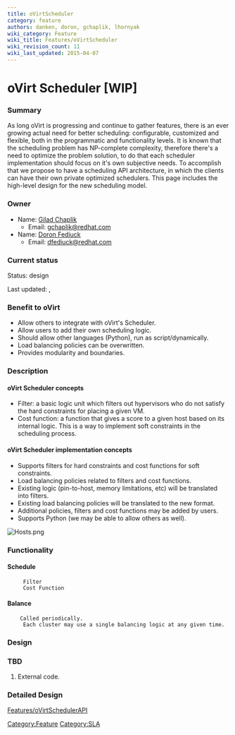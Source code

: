 ```yaml
---
title: oVirtScheduler
category: feature
authors: danken, doron, gchaplik, lhornyak
wiki_category: Feature
wiki_title: Features/oVirtScheduler
wiki_revision_count: 11
wiki_last_updated: 2015-04-07
---
```


# oVirt Scheduler [WIP]

### Summary

As long oVirt is progressing and continue to gather features, there is an ever growing actual need for better scheduling: configurable, customized and flexible, both in the programmatic and functionality levels. It is known that the scheduling problem has NP-complete complexity, therefore there's a need to optimize the problem solution, to do that each scheduler implementation should focus on it's own subjective needs. To accomplish that we propose to have a scheduling API architecture, in which the clients can have their own private optimized schedulers. This page includes the high-level design for the new scheduling model.

### Owner

*   Name: [ Gilad Chaplik](User:gchaplik)
    -   Email: <gchaplik@redhat.com>
*   Name: [ Doron Fediuck](User:Doron)
    -   Email: <dfediuck@redhat.com>

### Current status

Status: design

Last updated: ,

### Benefit to oVirt

*   Allow others to integrate with oVirt's Scheduler.
*   Allow users to add their own scheduling logic.
*   Should allow other languages (Python), run as script/dynamically.
*   Load balancing policies can be overwritten.
*   Provides modularity and boundaries.

### Description

#### oVirt Scheduler concepts

*   Filter: a basic logic unit which filters out hypervisors who do not satisfy the hard constraints for placing a given VM.
*   Cost function: a function that gives a score to a given host based on its internal logic. This is a way to implement soft constraints in the scheduling process.

#### oVirt Scheduler implementation concepts

*   Supports filters for hard constraints and cost functions for soft constraints.
*   Load balancing policies related to filters and cost functions.
*   Existing logic (pin-to-host, memory limitations, etc) will be translated into filters.
*   Existing load balancing policies will be translated to the new format.
*   Additional policies, filters and cost functions may be added by users.
*   Supports Python (we may be able to allow others as well).

![](Hosts.png "Hosts.png")

### Functionality

#### Schedule

         Filter
         Cost Function

#### Balance

        Called periodically.
         Each cluster may use a single balancing logic at any given time.

### Design

### TBD

1.  External code.

### Detailed Design

[Features/oVirtSchedulerAPI](Features/oVirtSchedulerAPI)

<Category:Feature> <Category:SLA>
